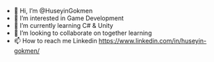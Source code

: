 - 👋 Hi, I’m @HuseyinGokmen
- 👀 I’m interested in Game Development
- 🌱 I’m currently learning C# & Unity
- 💞️ I’m looking to collaborate on together learning
- 📫 How to reach me Linkedin https://www.linkedin.com/in/huseyin-gokmen/

<!---
HuseyinGokmen/HuseyinGokmen is a ✨ special ✨ repository because its `README.md` (this file) appears on your GitHub profile.
You can click the Preview link to take a look at your changes.
--->
